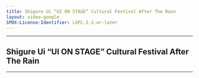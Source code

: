 ```yaml
---
title: Shigure Ui “UI ON STAGE” Cultural Festival After The Rain
layout: video-google
SPDX-License-Identifier: LGPL-2.1-or-later
---
```


---

##  Shigure Ui “UI ON STAGE” Cultural Festival After The Rain

<div class="container">
  <video-js id="my-video" class="vjs-fluid vjs-layout-medium" controls preload="auto" poster="/assets/images/shigure.png">
    <source src="https://xx58j-my.sharepoint.com/:v:/g/personal/peekaboo_xx58j_onmicrosoft_com/ET70EpN3sMxAoGkZef7JoLYBS9ZuQ0-meJshf8ubxDRfTw?download=1" type="video/mp4"/>
  </video-js>
</div>

---
